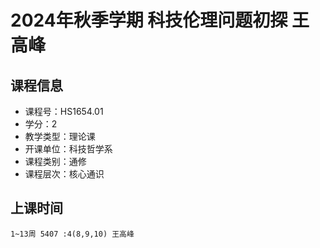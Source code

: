 # 2024年秋季学期 科技伦理问题初探 王高峰






## 课程信息

- 课程号：HS1654.01
- 学分：2
- 教学类型：理论课
- 开课单位：科技哲学系
- 课程类别：通修
- 课程层次：核心通识

## 上课时间

```
1~13周 5407 :4(8,9,10) 王高峰
```

